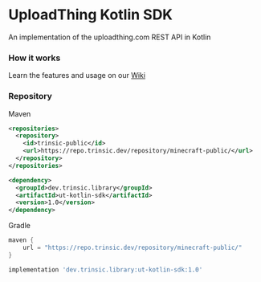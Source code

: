 # UploadThing Kotlin SDK
An implementation of the uploadthing.com REST API in Kotlin

### How it works
Learn the features and usage on our [Wiki](../../wiki)

### Repository
Maven
```xml
<repositories>
  <repository>
    <id>trinsic-public</id>
    <url>https://repo.trinsic.dev/repository/minecraft-public/</url>
  </repository>
</repositories>

<dependency>
  <groupId>dev.trinsic.library</groupId>
  <artifactId>ut-kotlin-sdk</artifactId>
  <version>1.0</version>
</dependency>  
```
Gradle
```groovy
maven {
    url = "https://repo.trinsic.dev/repository/minecraft-public/"
}

implementation 'dev.trinsic.library:ut-kotlin-sdk:1.0'
```
